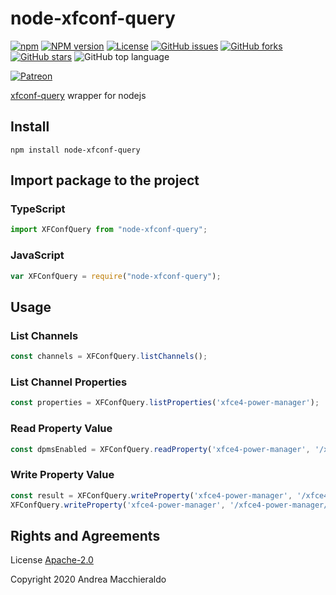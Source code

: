 # node-xfconf-query

[![npm](https://img.shields.io/npm/dt/node-xfconf-query)](https://www.npmjs.com/package/node-xfconf-query)
[![NPM version](https://badge.fury.io/js/node-xfconf-query.svg)](https://www.npmjs.com/package/node-xfconf-query)
[![License](https://img.shields.io/github/license/macchie/node-xfconf-query)](https://github.com/macchie/node-xfconf-query/blob/master/LICENSE)
[![GitHub issues](https://img.shields.io/github/issues/macchie/node-xfconf-query)](https://github.com/macchie/node-xfconf-query/issues)
[![GitHub forks](https://img.shields.io/github/forks/macchie/node-xfconf-query)](https://github.com/macchie/node-xfconf-query/network)
[![GitHub stars](https://img.shields.io/github/stars/macchie/node-xfconf-query)](https://github.com/macchie/node-xfconf-query/stargazers)
![GitHub top language](https://img.shields.io/github/languages/top/macchie/node-xfconf-query)

<!-- [![build-and-test-package](https://github.com/macchie/node-xfconf-query/workflows/build-and-test-package/badge.svg)](https://github.com/macchie/node-xfconf-query/tree/master/tests)
[![publish-npm-package](https://github.com/macchie/node-xfconf-query/workflows/publish-npm-package/badge.svg)](https://github.com/macchie/node-xfconf-query/releases)
[![Libraries.io dependency status for latest release](https://img.shields.io/librariesio/release/npm/@macchie7/node-xfconf-query)](https://www.npmjs.com/package/@macchie7/node-xfconf-query?activeTab=dependencies) -->

[![Patreon](https://img.shields.io/badge/Donate-Patreon-informational)](https://www.patreon.com/macchie)
<!-- [![Twitter](https://img.shields.io/twitter/url?url=https%3A%2F%2Fwww.npmjs.com%2Fpackage%2F%40my-templates%2Fnode-xfconf-query)](https://twitter.com/intent/tweet?text=I%20want%20to%20share%20TypeScript%20library:&url=https%3A%2F%2Fwww.npmjs.com%2Fpackage%2F%40my-templates%2Fnode-xfconf-query)
[![LinkedIn](https://img.shields.io/badge/LinkedIn-lopatnov-informational?style=social&logo=linkedin)](https://www.linkedin.com/in/lopatnov/) -->

[xfconf-query](https://docs.xfce.org/xfce/xfconf/xfconf-query) wrapper for nodejs

## Install

<!-- [![https://nodei.co/npm/@macchie7/node-xfconf-query.png?downloads=true&downloadRank=true&stars=true](https://nodei.co/npm/@macchie7/node-xfconf-query.png?downloads=true&downloadRank=true&stars=true)](https://www.npmjs.com/package/@macchie7/node-xfconf-query) -->

```shell
npm install node-xfconf-query
```

<!-- [Browser](//my-templates.github.io/TypeScript-Library/dist/library.js)

```html
<script src="//my-templates.github.io/TypeScript-Library/dist/library.min.js"></script>
``` -->

## Import package to the project

### TypeScript

```typescript
import XFConfQuery from "node-xfconf-query";
```

### JavaScript

```javascript
var XFConfQuery = require("node-xfconf-query");
```

## Usage

### List Channels

```javascript
const channels = XFConfQuery.listChannels();
```

### List Channel Properties

```javascript
const properties = XFConfQuery.listProperties('xfce4-power-manager');
```

### Read Property Value

```javascript
const dpmsEnabled = XFConfQuery.readProperty('xfce4-power-manager', '/xfce4-power-manager/blank-on-ac');
```

### Write Property Value

```javascript
const result = XFConfQuery.writeProperty('xfce4-power-manager', '/xfce4-power-manager/dpms-enabled', false);
XFConfQuery.writeProperty('xfce4-power-manager', '/xfce4-power-manager/blank-on-ac', 0);
```

<!-- ## package.json

Change variables:

- name
- description
- umdName
- libraryFile
- main
- module
- types
- homepage
- repository
- bugs
- keywords -->

<!-- ## commands

`npm run build`

`npm run watch`

`npm run test` -->

<!-- ## Demo

See, how it's working: [https://runkit.com/macchie/node-xfconf-query](https://runkit.com/macchie/node-xfconf-query)

Test it with a runkit: [https://npm.runkit.com/@macchie7/node-xfconf-query](https://npm.runkit.com/%40my-templates%2Fnode-xfconf-query) -->

## Rights and Agreements

License [Apache-2.0](https://github.com/macchie/node-xfconf-query/blob/master/LICENSE)

Copyright 2020 Andrea Macchieraldo
